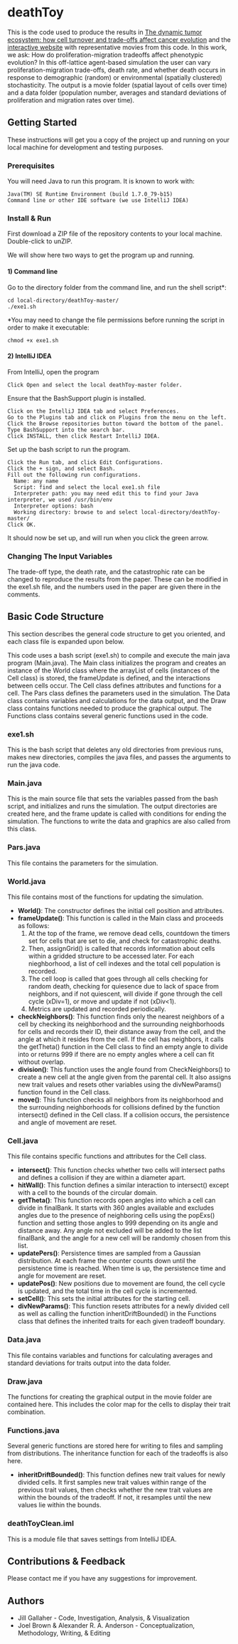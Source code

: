 # deathToy

This is the code used to produce the results in [The dynamic tumor ecosystem: how cell turnover and trade-offs affect cancer evolution](https://www.biorxiv.org/content/early/2018/02/23/270900) and the [interactive website](https://jillagal.github.io/deathToy/) with representative movies from this code. In this work, we ask: How do proliferation-migration tradeoffs affect phenotypic evolution? In this off-lattice agent-based simulation the user can vary proliferation-migration trade-offs, death rate, and whether death occurs in response to demographic (random) or environmental (spatially clustered)  stochasticity. The output is a movie folder (spatial layout of cells over time) and a data folder (population number, averages and standard deviations of proliferation and migration rates over time).

## Getting Started
These instructions will get you a copy of the project up and running on your local machine for development and testing purposes.

### Prerequisites
You will need Java to run this program. It is known to work with:

```
Java(TM) SE Runtime Environment (build 1.7.0_79-b15)
Command line or other IDE software (we use IntelliJ IDEA)
```

### Install & Run

First download a ZIP file of the repository contents to your local machine. Double-click to unZIP. 

We will show here two ways to get the program up and running.

#### 1) Command line

Go to the directory folder from the command line, and run the shell script*:

```
cd local-directory/deathToy-master/
./exe1.sh
```

*You may need to change the file permissions before running the script in order to make it executable:

```
chmod +x exe1.sh
```

#### 2) IntelliJ IDEA

From IntelliJ, open the program

```
Click Open and select the local deathToy-master folder.
```

Ensure that the BashSupport plugin is installed. 

```
Click on the IntelliJ IDEA tab and select Preferences.
Go to the Plugins tab and click on Plugins from the menu on the left.
Click the Browse repositories button toward the bottom of the panel.
Type BashSupport into the search bar. 
Click INSTALL, then click Restart IntelliJ IDEA.
```

Set up the bash script to run the program.

```
Click the Run tab, and click Edit Configurations. 
Click the + sign, and select Bash.
Fill out the following run configurations.
  Name: any name
  Script: find and select the local exe1.sh file
  Interpreter path: you may need edit this to find your Java interpreter, we used /usr/bin/env
  Interpreter options: bash
  Working directory: browse to and select local-directory/deathToy-master/
Click OK.
```

It should now be set up, and will run when you click the green arrow.

### Changing The Input Variables
The trade-off type, the death rate, and the catastrophic rate can be changed to reproduce the results from the paper. These can be modified in the exe1.sh file, and the numbers used in the paper are given there in the comments.

## Basic Code Structure
This section describes the general code structure to get you oriented, and each class file is expanded upon below.

This code uses a bash script (exe1.sh) to compile and execute the main java program (Main.java). The Main class initializes the program and creates an instance of the World class where the arrayList of cells (instances of the Cell class) is stored, the frameUpdate is defined, and the interactions between cells occur. The Cell class defines attributes and functions for a cell. The Pars class defines the parameters used in the simulation. The Data class contains variables and calculations for the data output, and the Draw class contains functions needed to produce the graphical output. The Functions class contains several generic functions used in the code.

### exe1.sh
This is the bash script that deletes any old directories from previous runs, makes new directories, compiles the java files, and passes the arguments to run the java code.

### Main.java
This is the main source file that sets the variables passed from the bash script, and initializes and runs the simulation. The output directories are created here, and the frame update is called with conditions for ending the simulation. The functions to write the data and graphics are also called from this class.

### Pars.java
This file contains the parameters for the simulation.

### World.java
This file contains most of the functions for updating the simulation. 
* **World()**: The constructor defines the initial cell position and attributes.
* **frameUpdate()**: This function is called in the Main class and proceeds as follows:
  1. At the top of the frame, we remove dead cells, countdown the timers set for cells that are set to die, and check for catastrophic deaths.
  2. Then, assignGrid() is called that records information about cells within a gridded structure to be accessed later. For each nieghborhood, a list of cell indexes and the total cell population is recorded.
  3. The cell loop is called that goes through all cells checking for random death, checking for quiesence due to lack of space from neighbors, and if not quiescent, will divide if gone through the cell cycle (xDiv=1), or move and update if not (xDiv<1).
  4. Metrics are updated and recorded periodically.
* **checkNeighbors()**: This function finds only the nearest neighbors of a cell by checking its neighborhood and the surrounding neighborhoods for cells and records their ID, their distance away from the cell, and the angle at which it resides from the cell. If the cell has neighbors, it calls the getTheta() function in the Cell class to find an empty angle to divide into or returns 999 if there are no empty angles where a cell can fit without overlap.
* **division()**: This function uses the angle found from CheckNeighbors() to create a new cell at the angle given from the parental cell. It also assigns new trait values and resets other variables using the divNewParams() function found in the Cell class.
* **move()**: This function checks all neighbors from its neighborhood and the surrounding neighborhoods for collisions defined by the function intersect() defined in the Cell class. If a collision occurs, the persistence and angle of movement are reset.

### Cell.java
This file contains specific functions and attributes for the Cell class.
* **intersect()**: This function checks whether two cells will intersect paths and defines a collision if they are within a diameter apart.
* **hitWall()**: This function defines a similar interaction to intersect() except with a cell to the bounds of the circular domain.
* **getTheta()**: This function records open angles into which a cell can divide in finalBank. It starts with 360 angles available and excludes angles due to the presence of neighboring cells using the popExs() function and setting those angles to 999 depending on its angle and distance away. Any angle not excluded will be added to the list finalBank, and the angle for a new cell will be randomly chosen from this list.
* **updatePers()**: Persistence times are sampled from a Gaussian distribution. At each frame the counter counts down until the persistence time is reached. When time is up, the persistence time and angle for movement are reset.
* **updatePos()**: New positions due to movement are found, the cell cycle is updated, and the total time in the cell cycle is incremented.
* **setCell()**: This sets the initial attributes for the starting cell.
* **divNewParams()**: This function resets attributes for a newly divided cell as well as calling the function inheritDriftBounded() in the Functions class that defines the inherited traits for each given tradeoff boundary.

### Data.java
This file contains variables and functions for calculating averages and standard deviations for traits output into the data folder.

### Draw.java
The functions for creating the graphical output in the movie folder are contained here. This includes the color map for the cells to display their trait combination.

### Functions.java
Several generic functions are stored here for writing to files and sampling from distributions. The inheritance function for each of the tradeoffs is also here.
* **inheritDriftBounded()**: This function defines new trait values for newly divided cells. It first samples new trait values within range of the previous trait values, then checks whether the new trait values are within the bounds of the tradeoff. If not, it resamples until the new values lie within the bounds.

### deathToyClean.iml
This is a module file that saves settings from IntelliJ IDEA.

## Contributions & Feedback
Please contact me if you have any suggestions for improvement.

## Authors
* Jill Gallaher - Code, Investigation, Analysis, & Visualization
* Joel Brown & Alexander R. A. Anderson - Conceptualization, Methodology, Writing, & Editing
